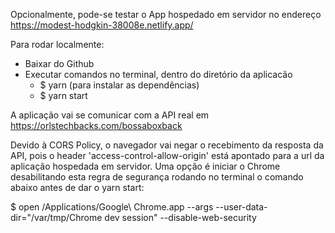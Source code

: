 Opcionalmente, pode-se testar o App hospedado em servidor no endereço
https://modest-hodgkin-38008e.netlify.app/

Para rodar localmente:
- Baixar do Github
- Executar comandos no terminal, dentro do diretório da aplicacão
  - $ yarn (para instalar as dependências)
  - $ yarn start

A aplicação vai se comunicar com a API real em https://orlstechbacks.com/bossaboxback

Devido à CORS Policy, o navegador vai negar o recebimento da resposta da API, pois o header 'access-control-allow-origin' está apontado para a url da aplicação hospedada em servidor.
Uma opção é iniciar o Chrome desabilitando esta regra de segurança rodando no terminal o comando abaixo antes de dar o yarn start:

$ open /Applications/Google\ Chrome.app --args --user-data-dir="/var/tmp/Chrome dev session" --disable-web-security
